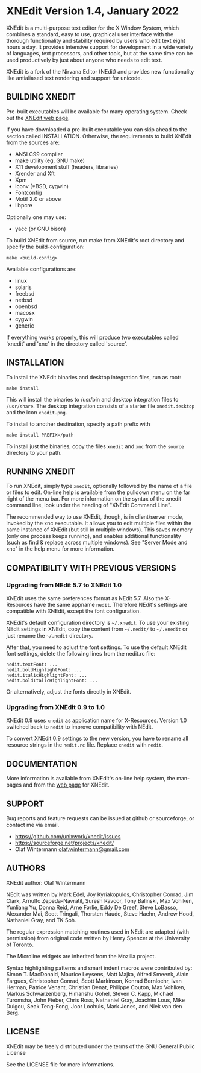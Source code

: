 XNEdit Version 1.4, January 2022
================================

XNEdit is a multi-purpose text editor for the X Window System, which combines
a standard, easy to use, graphical user interface with the thorough
functionality and stability required by users who edit text eight hours a day.
It provides intensive support for development in a wide variety of languages,
text processors, and other tools, but at the same time can be used productively
by just about anyone who needs to edit text.

XNEdit is a fork of the Nirvana Editor (NEdit) and provides new functionality
like antialiased text rendering and support for unicode.

BUILDING XNEDIT
---------------

Pre-built executables will be available for many operating system. Check out
the [XNEdit web page](https://www.unixwork.de/xnedit/).

If you have downloaded a pre-built executable you can skip ahead to the section
called INSTALLATION. Otherwise, the requirements to build XNEdit from the
sources are:

 - ANSI C99 compiler
 - make utility (eg, GNU make)
 - X11 development stuff (headers, libraries)
 - Xrender and Xft
 - Xpm
 - iconv (*BSD, cygwin)
 - Fontconfig
 - Motif 2.0 or above 
 - libpcre
 
Optionally one may use:
 
 - yacc (or GNU bison)

To build XNEdit from source, run make from XNEdit's root directory and specify
the build-configuration:

    make <build-config>

Available configurations are:
    
 - linux
 - solaris
 - freebsd
 - netbsd
 - openbsd
 - macosx
 - cygwin
 - generic

If everything works properly, this will produce two executables called
'xnedit' and 'xnc' in the directory called 'source'.

INSTALLATION
------------

To install the XNEdit binaries and desktop integration files, run as root:

    make install

This will install the binaries to /usr/bin and desktop integration files to
`/usr/share`. The desktop integration consists of a starter file `xnedit.desktop`
and the icon `xnedit.png`.

To install to another destination, specify a path prefix with

    make install PREFIX=/path  

To install just the binaries, copy the files `xnedit` and `xnc` from the
`source` directory to your path.

RUNNING XNEDIT
--------------

To run XNEdit, simply type `xnedit`, optionally followed by the name of a file
or files to edit. On-line help is available from the pulldown menu on the far
right of the menu bar. For more information on the syntax of the xnedit command
line, look under the heading of "XNEdit Command Line".

The recommended way to use XNEdit, though, is in client/server mode, invoked by
the xnc executable. It allows you to edit multiple files within the same
instance of XNEdit (but still in multiple windows). This saves memory (only one
process keeps running), and enables additional functionality (such as find &
replace across multiple windows). See "Server Mode and xnc" in the help menu
for more information.

COMPATIBILITY WITH PREVIOUS VERSIONS
------------------------------------

### Upgrading from NEdit 5.7 to XNEdit 1.0

XNEdit uses the same preferences format as NEdit 5.7. Also the X-Resources have
the same appname `nedit`. Therefore NEdit's settings are compatible with
XNEdit, except the font configuration.

XNEdit's default configuration directory is `~/.xnedit`. To use your
existing NEdit settings in XNEdit, copy the content from `~/.nedit/` to
`~/.xnedit` or just rename the `~/.nedit` directory.

After that, you need to adjust the font settings. To use the default XNEdit
font settings, delete the following lines from the nedit.rc file:

    nedit.textFont: ...
    nedit.boldHighlightFont: ...
    nedit.italicHighlightFont: ...
    nedit.boldItalicHighlightFont: ...

Or alternatively, adjust the fonts directly in XNEdit.

### Upgrading from XNEdit 0.9 to 1.0

XNEdit 0.9 uses `xnedit` as application name for X-Resources. Version 1.0
switched back to `nedit` to improve compatibility with NEdit.

To convert XNEdit 0.9 settings to the new version, you have to rename all
resource strings in the `nedit.rc` file. Replace `xnedit` with `nedit`.

DOCUMENTATION
-------------

More information is available from XNEdit's on-line help system, the man-pages
and from the [web page](https://www.unixwork.de/xnedit/) for XNEdit.

SUPPORT
-------

Bug reports and feature requests can be issued at github or sourceforge,
or contact me via email.

 - https://github.com/unixwork/xnedit/issues
 - https://sourceforge.net/projects/xnedit/
 - Olaf Wintermann <olaf.wintermann@gmail.com>

AUTHORS
-------

XNEdit author: Olaf Wintermann

NEdit was written by Mark Edel, Joy Kyriakopulos, Christopher Conrad,
Jim Clark, Arnulfo Zepeda-Navratil, Suresh Ravoor, Tony Balinski, Max
Vohlken, Yunliang Yu, Donna Reid, Arne Førlie, Eddy De Greef, Steve
LoBasso, Alexander Mai, Scott Tringali, Thorsten Haude, Steve Haehn,
Andrew Hood, Nathaniel Gray, and TK Soh.

The regular expression matching routines used in NEdit are adapted (with
permission) from original code written by Henry Spencer at the University of
Toronto.

The Microline widgets are inherited from the Mozilla project.

Syntax highlighting patterns and smart indent macros were contributed
by: Simon T. MacDonald,  Maurice Leysens, Matt Majka, Alfred Smeenk,
Alain Fargues, Christopher Conrad, Scott Markinson, Konrad Bernloehr,
Ivan Herman, Patrice Venant, Christian Denat, Philippe Couton, Max Vohlken, 
Markus Schwarzenberg, Himanshu Gohel, Steven C. Kapp, Michael Turomsha, 
John Fieber, Chris Ross, Nathaniel Gray, Joachim Lous, Mike Duigou, 
Seak Teng-Fong, Joor Loohuis, Mark Jones, and Niek van den Berg.

LICENSE
-------

XNEdit may be freely distributed under the terms of the GNU
General Public License

See the LICENSE file for more informations.

